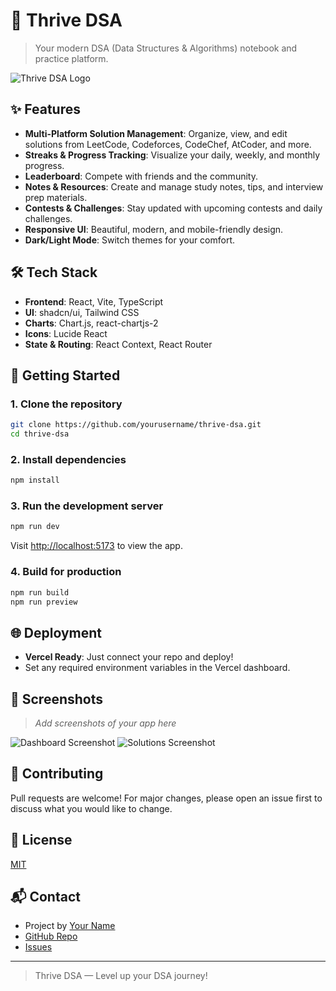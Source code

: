 # 🚀 Thrive DSA

> Your modern DSA (Data Structures & Algorithms) notebook and practice platform.

![Thrive DSA Logo](./public/logo.png)

## ✨ Features
- **Multi-Platform Solution Management**: Organize, view, and edit solutions from LeetCode, Codeforces, CodeChef, AtCoder, and more.
- **Streaks & Progress Tracking**: Visualize your daily, weekly, and monthly progress.
- **Leaderboard**: Compete with friends and the community.
- **Notes & Resources**: Create and manage study notes, tips, and interview prep materials.
- **Contests & Challenges**: Stay updated with upcoming contests and daily challenges.
- **Responsive UI**: Beautiful, modern, and mobile-friendly design.
- **Dark/Light Mode**: Switch themes for your comfort.

## 🛠️ Tech Stack
- **Frontend**: React, Vite, TypeScript
- **UI**: shadcn/ui, Tailwind CSS
- **Charts**: Chart.js, react-chartjs-2
- **Icons**: Lucide React
- **State & Routing**: React Context, React Router

## 🚀 Getting Started

### 1. Clone the repository
```bash
git clone https://github.com/yourusername/thrive-dsa.git
cd thrive-dsa
```

### 2. Install dependencies
```bash
npm install
```

### 3. Run the development server
```bash
npm run dev
```
Visit [http://localhost:5173](http://localhost:5173) to view the app.

### 4. Build for production
```bash
npm run build
npm run preview
```

## 🌐 Deployment
- **Vercel Ready**: Just connect your repo and deploy!
- Set any required environment variables in the Vercel dashboard.

## 📸 Screenshots
> _Add screenshots of your app here_

![Dashboard Screenshot](./screenshots/dashboard.png)
![Solutions Screenshot](./screenshots/solutions.png)

## 🤝 Contributing
Pull requests are welcome! For major changes, please open an issue first to discuss what you would like to change.

## 📄 License
[MIT](LICENSE)

## 📬 Contact
- Project by [Your Name](https://github.com/yourusername)
- [GitHub Repo](https://github.com/yourusername/thrive-dsa)
- [Issues](https://github.com/yourusername/thrive-dsa/issues)

---

> Thrive DSA — Level up your DSA journey!
